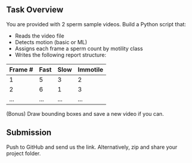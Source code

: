 ## Task Overview

You are provided with 2 sperm sample videos. Build a Python script that:

- Reads the video file
- Detects motion (basic or ML)
- Assigns each frame a sperm count by motility class
- Writes the following report structure:

| Frame # | Fast | Slow | Immotile |
|---------|------|------|----------|
| 1       |  5   |  3   |    2     |
| 2       |  6   |  1   |    3     |
| ...     | ...  | ...  |   ...    |

(Bonus) Draw bounding boxes and save a new video if you can.

## Submission

Push to GitHub and send us the link. Alternatively, zip and share your project folder.
